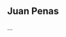 ## Juan Penas




...

<!---
BigMotherFuckerGDL/BigMotherFuckerGDL is a ✨ special ✨ repository because its `README.md` (this file) appears on your GitHub profile.
You can click the Preview link to take a look at your changes.
--->
